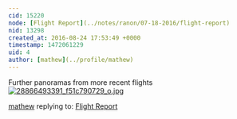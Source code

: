 ```yaml
---
cid: 15220
node: [Flight Report](../notes/ranon/07-18-2016/flight-report)
nid: 13298
created_at: 2016-08-24 17:53:49 +0000
timestamp: 1472061229
uid: 4
author: [mathew](../profile/mathew)
---
```


Further panoramas from more recent flights
[![28866493391_f51c790729_o.jpg](//i.publiclab.org/system/images/photos/000/017/758/large/28866493391_f51c790729_o.jpg)](//i.publiclab.org/system/images/photos/000/017/758/original/28866493391_f51c790729_o.jpg)




[mathew](../profile/mathew) replying to: [Flight Report](../notes/ranon/07-18-2016/flight-report)

